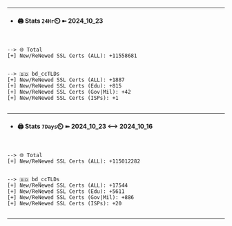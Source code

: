 

---
- #### 🖨️ **Stats** `24Hr`⏲️ ➼ 2024_10_23
```console


--> 🌐 Total
[+] New/ReNewed SSL Certs (ALL): +11558681


--> 🇧🇩 bd_ccTLDs
[+] New/ReNewed SSL Certs (ALL): +1887
[+] New/ReNewed SSL Certs (Edu): +815
[+] New/ReNewed SSL Certs (Gov|Mil): +42
[+] New/ReNewed SSL Certs (ISPs): +1


```

---
- #### 🖨️ **Stats** `7Days`⏲️ ➼ 2024_10_23 <--> 2024_10_16
```console


--> 🌐 Total
[+] New/ReNewed SSL Certs (ALL): +115012282


--> 🇧🇩 bd_ccTLDs
[+] New/ReNewed SSL Certs (ALL): +17544
[+] New/ReNewed SSL Certs (Edu): +5611
[+] New/ReNewed SSL Certs (Gov|Mil): +886
[+] New/ReNewed SSL Certs (ISPs): +20


```

---

